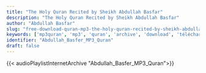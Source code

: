 ```yaml
---
title: "The Holy Quran Recited by Sheikh Abdullah Basfar"
description: "The Holy Quran Recited by Sheikh Abdullah Basfar"
author: "Abdullah Basfar"
slug: "free-download-quran-mp3-the-holy-quran-recited-by-sheikh-abdullah-basfar"
keywords: ['mp3quran', 'mp3', 'quran', 'archive', 'download', 'télécharger', 'coran', 'islam', 'Abdullah', 'Basfer', 'abdallah', 'basfer', 'abd', 'allah', 'basfir', 'عبدالله', 'بصفر', 'قرآن', 'مصحف', 'مرتل', 'مجود', 'القرآن', 'الكريم', 'المصحف', 'المرتل', 'المجود', 'إسلام', 'تحميل']
identifier: "Abdullah_Basfer_MP3_Quran"
draft: false
---
```


{{< audioPlaylistInternetArchive "Abdullah_Basfer_MP3_Quran">}}
